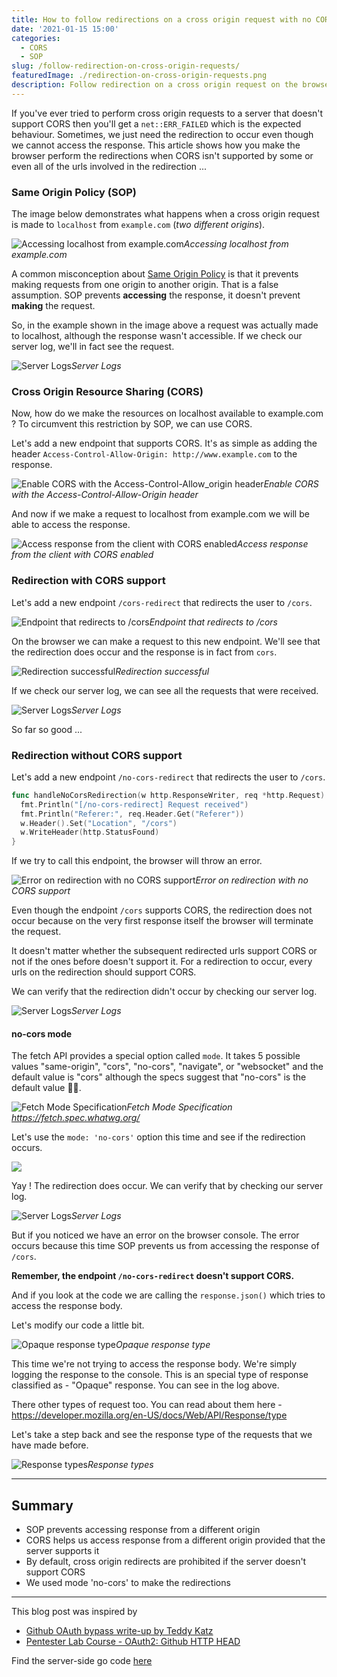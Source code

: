 ```yaml
---
title: How to follow redirections on a cross origin request with no CORS enabled
date: '2021-01-15 15:00'
categories:
  - CORS
  - SOP
slug: /follow-redirection-on-cross-origin-requests/
featuredImage: ./redirection-on-cross-origin-requests.png
description: Follow redirection on a cross origin request on the browser using the Fetch API
---
```


If you've ever tried to perform cross origin requests to a server that doesn't support CORS then you'll get a `net::ERR_FAILED` which is the expected behaviour. Sometimes, we just need the redirection to occur even though we cannot access the response. This article shows how you make the browser perform the redirections when CORS isn't supported by some or even all of the urls involved in the redirection ...

### Same Origin Policy (SOP)

The image below demonstrates what happens when a cross origin request is made to `localhost` from `example.com` (_two different origins_).

![Accessing localhost from example.com](./cors-net-err-failed.png)_Accessing localhost from example.com_

A common misconception about [Same Origin Policy](https://developer.mozilla.org/en-US/docs/Web/Security/Same-origin_policy) is that it prevents making requests from one origin to another origin. That is a false assumption. SOP prevents **accessing** the response, it doesn't prevent **making** the request.

So, in the example shown in the image above a request was actually made to localhost, although the response wasn't accessible. If we check our server log, we'll in fact see the request.

![Server Logs](./request-received-sop.png)_Server Logs_

### Cross Origin Resource Sharing (CORS)

Now, how do we make the resources on localhost available to example.com ? To circumvent this restriction by SOP, we can use CORS.

Let's add a new endpoint that supports CORS. It's as simple as adding the header `Access-Control-Allow-Origin: http://www.example.com` to the response.

![Enable CORS with the Access-Control-Allow_origin header](./cors-go-server.png)_Enable CORS with the Access-Control-Allow-Origin header_

And now if we make a request to localhost from example.com we will be able to access the response.

![Access response from the client with CORS enabled](./cors-demo.png)_Access response from the client with CORS enabled_

### Redirection with CORS support

Let's add a new endpoint `/cors-redirect` that redirects the user to `/cors`.

![Endpoint that redirects to /cors](./cors-redirection-go-server.png)_Endpoint that redirects to /cors_

On the browser we can make a request to this new endpoint. We'll see that the redirection does occur and the response is in fact from `cors`.

![Redirection successful](./cors-redirect-demo.png)_Redirection successful_

If we check our server log, we can see all the requests that were received.

![Server Logs](./cors-redirection-go-output.png)_Server Logs_

So far so good ...

### Redirection without CORS support

Let's add a new endpoint `/no-cors-redirect` that redirects the user to `/cors`.

```go
func handleNoCorsRedirection(w http.ResponseWriter, req *http.Request) {
  fmt.Println("[/no-cors-redirect] Request received")
  fmt.Println("Referer:", req.Header.Get("Referer"))
  w.Header().Set("Location", "/cors")
  w.WriteHeader(http.StatusFound)
}
```

If we try to call this endpoint, the browser will throw an error.

![Error on redirection with no CORS support](./no-cors-redirection-error.png)_Error on redirection with no CORS support_

Even though the endpoint `/cors` supports CORS, the redirection does not occur because on the very first response itself the browser will terminate the request.

It doesn't matter whether the subsequent redirected urls support CORS or not if the ones before doesn't support it. For a redirection to occur, every urls on the redirection should support CORS.

We can verify that the redirection didn't occur by checking our server log.

![Server Logs](./no-cors-redirection-server-log.png)_Server Logs_

#### no-cors mode

The fetch API provides a special option called `mode`. It takes 5 possible values "same-origin", "cors", "no-cors", "navigate", or "websocket" and the default value is "cors" although the specs suggest that "no-cors" is the default value 🤷‍♂️.

![Fetch Mode Specification](./fetch-mode-specification.png)_Fetch Mode Specification https://fetch.spec.whatwg.org/_

Let's use the `mode: 'no-cors'` option this time and see if the redirection occurs.

![](./fetch-no-cors-mode.png)

Yay ! The redirection does occur. We can verify that by checking our server log.

![Server Logs](./fetch-mode-no-cors-server-log.png)_Server Logs_

But if you noticed we have an error on the browser console. The error occurs because this time SOP prevents us from accessing the response of `/cors`.

**Remember, the endpoint `/no-cors-redirect` doesn't support CORS.**

And if you look at the code we are calling the `response.json()` which tries to access the response body.

Let's modify our code a little bit.

![Opaque response type](./fetch-mode-no-cors-opaque-response.png)_Opaque response type_

This time we're not trying to access the response body. We're simply logging the response to the console. This is an special type of response classified as - "Opaque" response. You can see in the log above.

There other types of request too. You can read about them here - https://developer.mozilla.org/en-US/docs/Web/API/Response/type

Let's take a step back and see the response type of the requests that we have made before.

![Response types](./response-types-demo.png)_Response types_

---

## Summary

- SOP prevents accessing response from a different origin
- CORS helps us access response from a different origin provided that the server supports it
- By default, cross origin redirects are prohibited if the server doesn't support CORS
- We used mode 'no-cors' to make the redirections

---

This blog post was inspired by

- [Github OAuth bypass write-up by Teddy Katz](https://blog.teddykatz.com/2019/11/05/github-oauth-bypass.html)
- [Pentester Lab Course - OAuth2: Github HTTP HEAD](https://pentesterlab.com/exercises/oauth2_github/course)

Find the server-side go code [here](https://gist.github.com/adityathebe/f5905b9e28bbc78ba2abbd69e88a5c0d)
